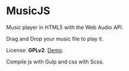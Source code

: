 MusicJS
=======


Music player in HTML5 with the Web Audio API.

Drag and Drop your music file to play it.


License: **GPLv2**.
[Demo](http://parksprojets.github.io/Music).


Compile js with Gulp and css with Scss.